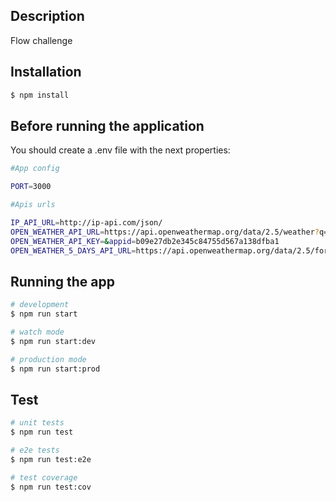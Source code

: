 
## Description

Flow challenge

## Installation

```bash
$ npm install
```
## Before running the application

You should create a .env file with the next properties: 

```bash
#App config

PORT=3000

#Apis urls

IP_API_URL=http://ip-api.com/json/
OPEN_WEATHER_API_URL=https://api.openweathermap.org/data/2.5/weather?q=
OPEN_WEATHER_API_KEY=&appid=b09e27db2e345c84755d567a138dfba1
OPEN_WEATHER_5_DAYS_API_URL=https://api.openweathermap.org/data/2.5/forecast?q=

```

## Running the app

```bash
# development
$ npm run start

# watch mode
$ npm run start:dev

# production mode
$ npm run start:prod
```

## Test

```bash
# unit tests
$ npm run test

# e2e tests
$ npm run test:e2e

# test coverage
$ npm run test:cov
```


